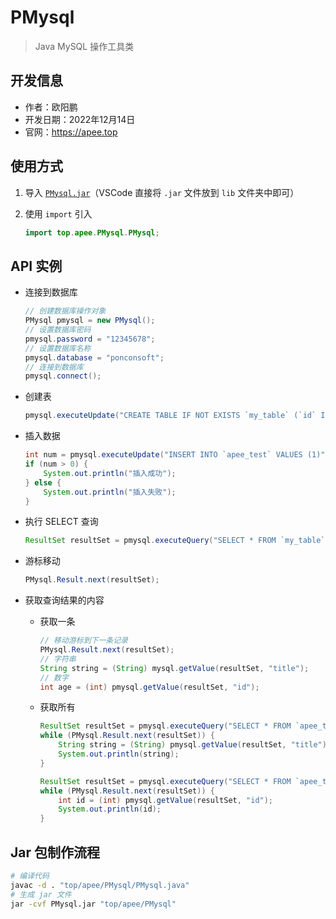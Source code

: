 # PMysql

> Java MySQL 操作工具类

## 开发信息

- 作者：欧阳鹏
- 开发日期：2022年12月14日
- 官网：https://apee.top

## 使用方式

1. 导入 [`PMysql.jar`](https://github.com/oyps/PMysql/releases/download/1.12.14/PMysql-1.12.14.jar)（VSCode 直接将 `.jar` 文件放到 `lib` 文件夹中即可）
2. 使用 `import` 引入

    ```java
    import top.apee.PMysql.PMysql;
    ```

## API 实例

- 连接到数据库

    ```java
    // 创建数据库操作对象
    PMysql pmysql = new PMysql();
    // 设置数据库密码
    pmysql.password = "12345678";
    // 设置数据库名称
    pmysql.database = "ponconsoft";
    // 连接到数据库
    pmysql.connect();
    ```

- 创建表

    ```java
    pmysql.executeUpdate("CREATE TABLE IF NOT EXISTS `my_table` (`id` INT PRIMARY KEY)");
    ```

- 插入数据

    ```java
    int num = pmysql.executeUpdate("INSERT INTO `apee_test` VALUES (1)");
    if (num > 0) {
        System.out.println("插入成功");
    } else {
        System.out.println("插入失败");
    }
    ```

- 执行 SELECT 查询

    ```java
    ResultSet resultSet = pmysql.executeQuery("SELECT * FROM `my_table`");
    ```

- 游标移动

    ```java
    PMysql.Result.next(resultSet);
    ```

- 获取查询结果的内容
  - 获取一条

    ```java
    // 移动游标到下一条记录
    PMysql.Result.next(resultSet);
    // 字符串
    String string = (String) mysql.getValue(resultSet, "title");
    // 数字
    int age = (int) pmysql.getValue(resultSet, "id");
    ```

  - 获取所有

    ```java
    ResultSet resultSet = pmysql.executeQuery("SELECT * FROM `apee_test`");
    while (PMysql.Result.next(resultSet)) {
        String string = (String) pmysql.getValue(resultSet, "title");
        System.out.println(string);
    }
    ```

    ```java
    ResultSet resultSet = pmysql.executeQuery("SELECT * FROM `apee_test`");
    while (PMysql.Result.next(resultSet)) {
        int id = (int) pmysql.getValue(resultSet, "id");
        System.out.println(id);
    }
    ```

## Jar 包制作流程

```bash
# 编译代码
javac -d . "top/apee/PMysql/PMysql.java"
# 生成 jar 文件
jar -cvf PMysql.jar "top/apee/PMysql"
```
